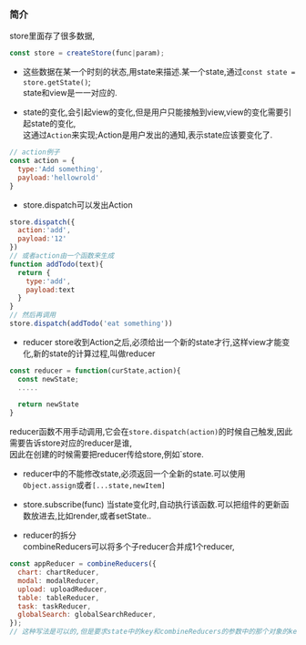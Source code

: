 ### 简介
store里面存了很多数据,
```js
const store = createStore(func|param);
```

- 这些数据在某一个时刻的状态,用state来描述.某一个state,通过`const state = store.getState()`;  
state和view是一一对应的. 

- state的变化,会引起view的变化,但是用户只能接触到view,view的变化需要引起state的变化,  
这通过`Action`来实现;Action是用户发出的通知,表示state应该要变化了.
```js
// action例子
const action = {
  type:'Add something',
  payload:'hellowrold'
}
```
- store.dispatch可以发出Action  
```js
store.dispatch({
  action:'add',
  payload:'12'
})
// 或者action由一个函数来生成  
function addTodo(text){
  return {
    type:'add',
    payload:text
  }
}
// 然后再调用
store.dispatch(addTodo('eat something'))
```

- reducer 
store收到Action之后,必须给出一个新的state才行,这样view才能变化,新的state的计算过程,叫做reducer  
```js
const reducer = function(curState,action){
  const newState;
  .....
  
  return newState
}
```
reducer函数不用手动调用,它会在`store.dispatch(action)`的时候自己触发,因此需要告诉store对应的reducer是谁,  
因此在创建的时候需要把reducer传给store,例如`store.

- reducer中的不能修改state,必须返回一个全新的state.可以使用`Object.assign`或者`[...state,newItem]`

- store.subscribe(func) 当state变化时,自动执行该函数.可以把组件的更新函数放进去,比如render,或者setState..  


- reducer的拆分  
combineReducers可以将多个子reducer合并成1个reducer,
```js
const appReducer = combineReducers({
  chart: chartReducer,
  modal: modalReducer,
  upload: uploadReducer,
  table: tableReducer,
  task: taskReducer,
  globalSearch: globalSearchReducer,
});
// 这种写法是可以的,但是要求state中的key和combineReducers的参数中的那个对象的key一致;
```









